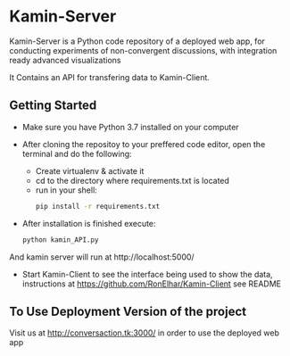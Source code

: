 # Kamin-Server

Kamin-Server is a Python code repository of a deployed web app, for conducting experiments of non-convergent discussions, with integration ready advanced visualizations

It Contains an API for transfering data to Kamin-Client.

## Getting Started

* Make sure you have Python 3.7 installed on your computer

* After cloning the repositoy to your preffered code editor, open the terminal and do the following:
  * Create virtualenv & activate it
  * cd to the directory where requirements.txt is located
  * run in your shell:
    ```bash
    pip install -r requirements.txt
    ```
* After installation is finished execute:
    ```bash
    python kamin_API.py
    ```
And kamin server will run at http://localhost:5000/

* Start Kamin-Client to see the interface being used to show the data, instructions at https://github.com/RonElhar/Kamin-Client see README


## To Use Deployment Version of the project

Visit us at http://conversaction.tk:3000/ in order to use the deployed web app
